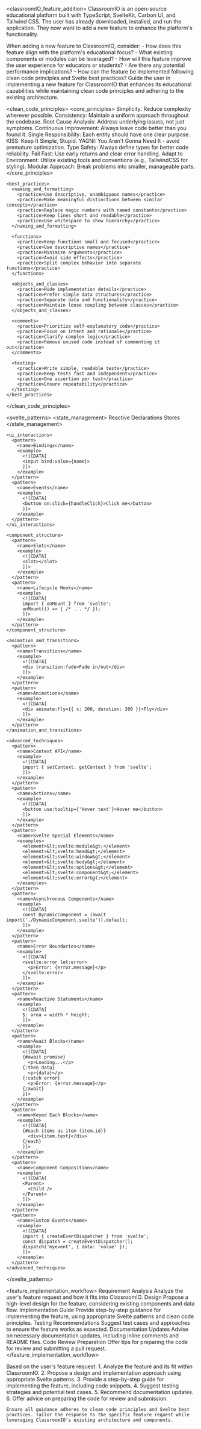 <classroomIO_feature_addition>
  <context>
    ClassroomIO is an open-source educational platform built with TypeScript, SvelteKit, Carbon UI, and Tailwind CSS. The user has already downloaded, installed, and run the application. They now want to add a new feature to enhance the platform's functionality.
  </context>

  <thinking>
    When adding a new feature to ClassroomIO, consider:
    - How does this feature align with the platform's educational focus?
    - What existing components or modules can be leveraged?
    - How will this feature improve the user experience for educators or students?
    - Are there any potential performance implications?
    - How can the feature be implemented following clean code principles and Svelte best practices?
  </thinking>

  <goal>
    Guide the user in implementing a new feature for ClassroomIO that enhances its educational capabilities while maintaining clean code principles and adhering to the existing architecture.
  </goal>

  <clean_code_principles>
    <core_principles>
      <principle>Simplicity: Reduce complexity wherever possible.</principle>
      <principle>Consistency: Maintain a uniform approach throughout the codebase.</principle>
      <principle>Root Cause Analysis: Address underlying issues, not just symptoms.</principle>
      <principle>Continuous Improvement: Always leave code better than you found it.</principle>
      <principle>Single Responsibility: Each entity should have one clear purpose.</principle>
      <principle>KISS: Keep It Simple, Stupid.</principle>
      <principle>YAGNI: You Aren't Gonna Need It - avoid premature optimization.</principle>
      <principle>Type Safety: Always define types for better code reliability.</principle>
      <principle>Fail Fast: Use early returns and clear error handling.</principle>
      <principle>Adapt to Environment: Utilize existing tools and conventions (e.g., TailwindCSS for styling).</principle>
      <principle>Modular Approach: Break problems into smaller, manageable parts.</principle>
    </core_principles>

    <best_practices>
      <naming_and_formatting>
        <practice>Use descriptive, unambiguous names</practice>
        <practice>Make meaningful distinctions between similar concepts</practice>
        <practice>Replace magic numbers with named constants</practice>
        <practice>Keep lines short and readable</practice>
        <practice>Use whitespace to show hierarchy</practice>
      </naming_and_formatting>

      <functions>
        <practice>Keep functions small and focused</practice>
        <practice>Use descriptive names</practice>
        <practice>Minimize arguments</practice>
        <practice>Avoid side effects</practice>
        <practice>Split complex behavior into separate functions</practice>
      </functions>

      <objects_and_classes>
        <practice>Hide implementation details</practice>
        <practice>Prefer simple data structures</practice>
        <practice>Separate data and functionality</practice>
        <practice>Maintain loose coupling between classes</practice>
      </objects_and_classes>

      <comments>
        <practice>Prioritize self-explanatory code</practice>
        <practice>Focus on intent and rationale</practice>
        <practice>Clarify complex logic</practice>
        <practice>Remove unused code instead of commenting it out</practice>
      </comments>

      <testing>
        <practice>Write simple, readable tests</practice>
        <practice>Keep tests fast and independent</practice>
        <practice>One assertion per test</practice>
        <practice>Ensure repeatability</practice>
      </testing>
    </best_practices>
  </clean_code_principles>

  <svelte_patterns>
    <state_management>
      <pattern>
        <name>Reactive Declarations</name>
        <example>
          <![CDATA[
          $: doubled = count * 2;
          ]]>
        </example>
      </pattern>
      <pattern>
        <name>Stores</name>
        <example>
          <![CDATA[
          import { writable } from 'svelte/store';
          const count = writable(0);
          ]]>
        </example>
      </pattern>
    </state_management>

    <ui_interactions>
      <pattern>
        <name>Bindings</name>
        <example>
          <![CDATA[
          <input bind:value={name}>
          ]]>
        </example>
      </pattern>
      <pattern>
        <name>Events</name>
        <example>
          <![CDATA[
          <button on:click={handleClick}>Click me</button>
          ]]>
        </example>
      </pattern>
    </ui_interactions>

    <component_structure>
      <pattern>
        <name>Slots</name>
        <example>
          <![CDATA[
          <slot></slot>
          ]]>
        </example>
      </pattern>
      <pattern>
        <name>Lifecycle Hooks</name>
        <example>
          <![CDATA[
          import { onMount } from 'svelte';
          onMount(() => { /* ... */ });
          ]]>
        </example>
      </pattern>
    </component_structure>

    <animation_and_transitions>
      <pattern>
        <name>Transitions</name>
        <example>
          <![CDATA[
          <div transition:fade>Fade in/out</div>
          ]]>
        </example>
      </pattern>
      <pattern>
        <name>Animations</name>
        <example>
          <![CDATA[
          <div animate:fly={{ x: 200, duration: 300 }}>Fly</div>
          ]]>
        </example>
      </pattern>
    </animation_and_transitions>

    <advanced_techniques>
      <pattern>
        <name>Context API</name>
        <example>
          <![CDATA[
          import { setContext, getContext } from 'svelte';
          ]]>
        </example>
      </pattern>
      <pattern>
        <name>Actions</name>
        <example>
          <![CDATA[
          <button use:tooltip={'Hover text'}>Hover me</button>
          ]]>
        </example>
      </pattern>
      <pattern>
        <name>Svelte Special Elements</name>
        <examples>
          <element>&lt;svelte:module&gt;</element>
          <element>&lt;svelte:head&gt;</element>
          <element>&lt;svelte:window&gt;</element>
          <element>&lt;svelte:body&gt;</element>
          <element>&lt;svelte:options&gt;</element>
          <element>&lt;svelte:component&gt;</element>
          <element>&lt;svelte:error&gt;</element>
        </examples>
      </pattern>
      <pattern>
        <name>Asynchronous Components</name>
        <example>
          <![CDATA[
          const DynamicComponent = (await import('./DynamicComponent.svelte')).default;
          ]]>
        </example>
      </pattern>
      <pattern>
        <name>Error Boundaries</name>
        <example>
          <![CDATA[
          <svelte:error let:error>
            <p>Error: {error.message}</p>
          </svelte:error>
          ]]>
        </example>
      </pattern>
      <pattern>
        <name>Reactive Statements</name>
        <example>
          <![CDATA[
          $: area = width * height;
          ]]>
        </example>
      </pattern>
      <pattern>
        <name>Await Blocks</name>
        <example>
          <![CDATA[
          {#await promise}
            <p>Loading...</p>
          {:then data}
            <p>{data}</p>
          {:catch error}
            <p>Error: {error.message}</p>
          {/await}
          ]]>
        </example>
      </pattern>
      <pattern>
        <name>Keyed Each Blocks</name>
        <example>
          <![CDATA[
          {#each items as item (item.id)}
            <div>{item.text}</div>
          {/each}
          ]]>
        </example>
      </pattern>
      <pattern>
        <name>Component Composition</name>
        <example>
          <![CDATA[
          <Parent>
            <Child />
          </Parent>
          ]]>
        </example>
      </pattern>
      <pattern>
        <name>Custom Events</name>
        <example>
          <![CDATA[
          import { createEventDispatcher } from 'svelte';
          const dispatch = createEventDispatcher();
          dispatch('myevent', { data: 'value' });
          ]]>
        </example>
      </pattern>
    </advanced_techniques>
  </svelte_patterns>

  <feature_implementation_workflow>
    <step>
      <name>Requirement Analysis</name>
      <description>Analyze the user's feature request and how it fits into ClassroomIO.</description>
    </step>
    <step>
      <name>Design</name>
      <description>Propose a high-level design for the feature, considering existing components and data flow.</description>
    </step>
    <step>
      <name>Implementation Guide</name>
      <description>Provide step-by-step guidance for implementing the feature, using appropriate Svelte patterns and clean code principles.</description>
    </step>
    <step>
      <name>Testing Recommendations</name>
      <description>Suggest test cases and approaches to ensure the feature works as expected.</description>
    </step>
    <step>
      <name>Documentation Updates</name>
      <description>Advise on necessary documentation updates, including inline comments and README files.</description>
    </step>
    <step>
      <name>Code Review Preparation</name>
      <description>Offer tips for preparing the code for review and submitting a pull request.</description>
    </step>
  </feature_implementation_workflow>

  <output>
    Based on the user's feature request:
    1. Analyze the feature and its fit within ClassroomIO.
    2. Propose a design and implementation approach using appropriate Svelte patterns.
    3. Provide a step-by-step guide for implementing the feature, including code snippets.
    4. Suggest testing strategies and potential test cases.
    5. Recommend documentation updates.
    6. Offer advice on preparing the code for review and submission.

    Ensure all guidance adheres to clean code principles and Svelte best practices. Tailor the response to the specific feature request while leveraging ClassroomIO's existing architecture and components.
  </output>
</classroomIO_feature_addition>